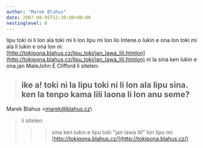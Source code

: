 ```yaml
---
author: "Marek Blahus"
date: 2007-08-05T12:30:00+00:00
nestinglevel: 0
---
```

lipu toki ni li lon ala toki mi li lon lipu mi lon ilo Intene.o lukin e ona lon toki mi ala li lukin e ona lon ni:[http://tokipona.blahus.cz/lipu_toki/jan_lawa_lili.htmlon](http://tokipona.blahus.cz/lipu_toki/jan_lawa_lili.htmlon) ni la sina ken lukin e ona.jan MaleJohn E Clifford li sitelen:
> ike a! toki ni la lipu toki ni li lon ala lipu sina. ken la tenpo kama lili laona li lon anu
> seme?
> ---
 Marek Blahus <[marek@blahus.cz](mailto://marek@blahus.cz)\
> li sitelen:
>>> sina ken lukin e lipu toki "jan lawa lili" lon lipu mi:
>> [http://tokipona.blahus.cz/](http://tokipona.blahus.cz/)